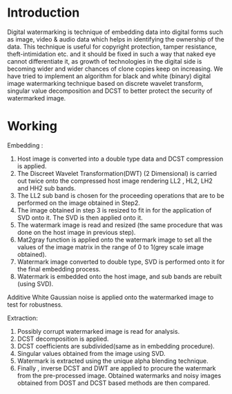 # Introduction
Digital watermarking is technique of embedding data into digital forms such as image, video & audio data which helps in identifying the ownership of the data. This technique is useful for copyright protection, tamper resistance, theft-intimidation etc. and it should be fixed in such a way that naked eye cannot differentiate it, as growth of technologies in the digital side is becoming wider and wider chances of clone copies keep on increasing. We have tried to implement an algorithm for black and white (binary) digital image watermarking technique based on discrete wavelet transform, singular value decomposition and DCST to better protect the security of watermarked image.

# Working
Embedding : 
1. Host image is converted into a double type data and DCST compression is applied. 
2. The Discreet Wavelet Transformation(DWT) (2 Dimensional) is carried out twice onto the compressed host image rendering LL2 , HL2, LH2 and HH2 sub bands. 
3. The LL2 sub band is chosen for the proceeding operations that are to be performed on the image obtained in Step2. 
4. The image obtained in step 3 is resized to fit in for the application of SVD onto it. The SVD is then applied onto it. 
5. The watermark image is read and resized (the same procedure that was done on the host image in previous step). 
6. Mat2gray function is applied onto the watermark image to set all the values of the image matrix in the range of 0 to 1(grey scale image obtained). 
7. Watermark image converted to double type, SVD is performed onto it for the final embedding process. 
8. Watermark is embedded onto the host image, and sub bands are rebuilt (using SVD).

Additive White Gaussian noise is applied onto the watermarked image to test for robustness.

Extraction: 
1. Possibly corrupt watermarked image is read for analysis. 
2. DCST decomposition is applied.
3. DCST coefficients are subdivided(same as in embedding procedure). 
4. Singular values obtained from the image using SVD. 
5. Watermark is extracted using the unique alpha blending technique. 
6. Finally , inverse DCST and DWT are applied to procure the watermark from the pre-processed image.
Obtained watermarks and noisy images obtained from DOST and DCST based methods are then compared.
